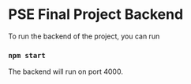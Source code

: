 # PSE Final Project Backend
To run the backend of the project, you can run
### `npm start`
The backend will run on port 4000.
